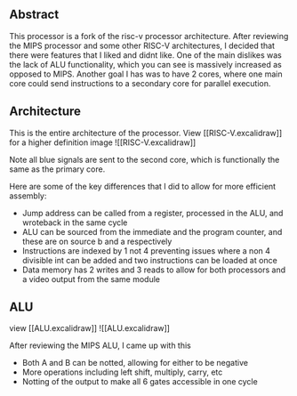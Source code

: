 ## Abstract

This processor is a fork of the risc-v processor architecture. After reviewing the MIPS processor and some other RISC-V architectures, I decided that there were features that I liked and didnt like. One of the main dislikes was the lack of ALU functionality, which you can see is massively increased as opposed to MIPS. Another goal I has was to have 2 cores, where one main core could send instructions to a secondary core for parallel execution.

## Architecture
This is the entire architecture of the processor. View [[RISC-V.excalidraw]] for a higher definition image
![[RISC-V.excalidraw]]

Note all blue signals are sent to the second core, which is functionally the same as the primary core.

Here are some of the key differences that I did to allow for more efficient assembly:
* Jump address can be called from a register, processed in the ALU, and wroteback in the same cycle
* ALU can be sourced from the immediate and the program counter, and these are on source b and a respectively
* Instructions are indexed by 1 not 4 preventing issues where a non 4 divisible int can be added and two instructions can be loaded at once
* Data memory has 2 writes and 3 reads to allow for both processors and a video output from the same module


## ALU
view [[ALU.excalidraw]] 
![[ALU.excalidraw]] 

After reviewing the MIPS ALU, I came up with this
* Both A and B can be notted, allowing for either to be negative
* More operations including left shift, multiply, carry, etc
* Notting of the output to make all 6 gates accessible in one cycle